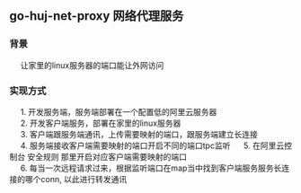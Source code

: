 ## go-huj-net-proxy 网络代理服务
### 背景
&nbsp;&nbsp;&nbsp;&nbsp; 让家里的linux服务器的端口能让外网访问

### 实现方式
&nbsp;&nbsp;&nbsp;&nbsp; 1. 开发服务端，服务端部署在一个配置低的阿里云服务器    
&nbsp;&nbsp;&nbsp;&nbsp; 2. 开发客户端服务，部署在家里的linux服务器  
&nbsp;&nbsp;&nbsp;&nbsp; 3. 客户端跟服务端通讯，上传需要映射的端口，跟服务端建立长连接   
&nbsp;&nbsp;&nbsp;&nbsp; 4. 服务端接收客户端需要映射的端口开启不同的端口tpc监听 
&nbsp;&nbsp;&nbsp;&nbsp; 5. 在阿里云控制台 安全规则 那里开启对应客户端需要映射的端口   
&nbsp;&nbsp;&nbsp;&nbsp; 6. 每当一次远程请求过来，根据监听端口在map当中找到客户端服务服务长连接的哪个conn, 以此进行转发通讯    